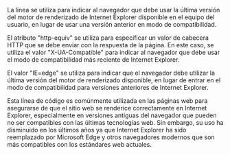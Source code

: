 La línea <meta http-equiv="X-UA-Compatible" content="IE=edge"> se utiliza para indicar al navegador que debe usar la última versión del motor de renderizado de Internet Explorer disponible en el equipo del usuario, en lugar de usar una versión anterior en modo de compatibilidad.

El atributo "http-equiv" se utiliza para especificar un valor de cabecera HTTP que se debe enviar con la respuesta de la página. En este caso, se utiliza el valor "X-UA-Compatible" para indicar al navegador que debe usar el modo de compatibilidad más reciente de Internet Explorer.

El valor "IE=edge" se utiliza para indicar que el navegador debe utilizar la última versión del motor de renderizado disponible, en lugar de entrar en el modo de compatibilidad para versiones anteriores de Internet Explorer.

Esta línea de código es comúnmente utilizada en las páginas web para asegurarse de que el sitio web se renderice correctamente en Internet Explorer, especialmente en versiones antiguas del navegador que pueden no ser compatibles con las últimas tecnologías web. Sin embargo, su uso ha disminuido en los últimos años ya que Internet Explorer ha sido reemplazado por Microsoft Edge y otros navegadores modernos que son más compatibles con los estándares web actuales.